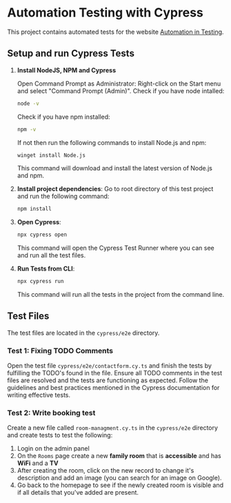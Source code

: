 # Automation Testing with Cypress

This project contains automated tests for the website [Automation in Testing](https://automationintesting.online/).

## Setup and run Cypress Tests

1. **Install NodeJS, NPM and Cypress**

    Open Command Prompt as Administrator: Right-click on the Start menu and select "Command Prompt (Admin)".
    Check if you have node intalled:
    ```bash
    node -v
    ```
    
    Check if you have npm installed:
    ```bash
    npm -v
    ```
    
    If not then run the following commands to install Node.js and npm:
    ```bash
    winget install Node.js
    ```
    This command will download and install the latest version of Node.js and npm.

3. **Install project dependencies**:
    Go to root directory of this test project and run the following command:
    ```bash
    npm install
    ```

4. **Open Cypress**:
    ```bash
    npx cypress open
    ```
   This command will open the Cypress Test Runner where you can see and run all the test files.

5. **Run Tests from CLI**:
    ```bash
    npx cypress run
    ```
   This command will run all the tests in the project from the command line.

## Test Files

The test files are located in the `cypress/e2e` directory.

### Test 1: Fixing TODO Comments

Open the test file `cypress/e2e/contactform.cy.ts` and finish the tests by fulfilling the TODO's found in the file.
Ensure all TODO comments in the test files are resolved and the tests are functioning as expected. Follow the guidelines and best practices mentioned in the Cypress documentation for writing effective tests.

### Test 2: Write booking test

Create a new file called `room-managment.cy.ts` in the `cypress/e2e` directory and create tests to test the following:
1. Login on the admin panel
2. On the `Rooms` page create a new **family room** that is **accessible** and has **WiFi** and a **TV**
3. After creating the room, click on the new record to change it's description and add an image (you can search for an image on Google).
4. Go back to the homepage to see if the newly created room is visible and if all details that you've added are present.
